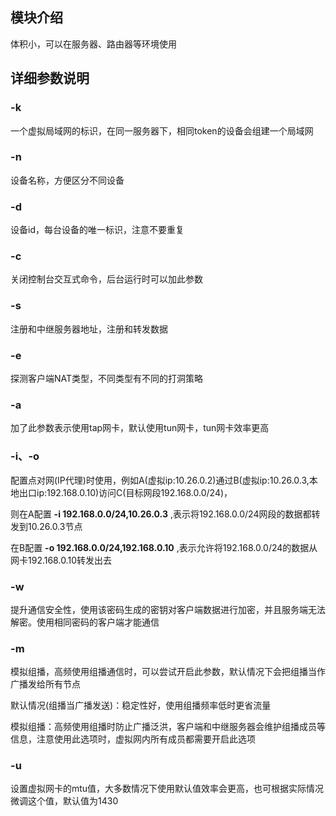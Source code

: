 ## 模块介绍
体积小，可以在服务器、路由器等环境使用
## 详细参数说明
### -k
一个虚拟局域网的标识，在同一服务器下，相同token的设备会组建一个局域网
### -n
设备名称，方便区分不同设备
### -d
设备id，每台设备的唯一标识，注意不要重复
### -c
关闭控制台交互式命令，后台运行时可以加此参数
### -s
注册和中继服务器地址，注册和转发数据
### -e
探测客户端NAT类型，不同类型有不同的打洞策略
### -a
加了此参数表示使用tap网卡，默认使用tun网卡，tun网卡效率更高
### -i、-o

配置点对网(IP代理)时使用，例如A(虚拟ip:10.26.0.2)通过B(虚拟ip:10.26.0.3,本地出口ip:192.168.0.10)访问C(目标网段192.168.0.0/24)，

则在A配置 **-i 192.168.0.0/24,10.26.0.3** ,表示将192.168.0.0/24网段的数据都转发到10.26.0.3节点

在B配置 **-o 192.168.0.0/24,192.168.0.10**  ,表示允许将192.168.0.0/24的数据从网卡192.168.0.10转发出去

### -w
提升通信安全性，使用该密码生成的密钥对客户端数据进行加密，并且服务端无法解密。使用相同密码的客户端才能通信

### -m
模拟组播，高频使用组播通信时，可以尝试开启此参数，默认情况下会把组播当作广播发给所有节点

默认情况(组播当广播发送)：稳定性好，使用组播频率低时更省流量

模拟组播：高频使用组播时防止广播泛洪，客户端和中继服务器会维护组播成员等信息，注意使用此选项时，虚拟网内所有成员都需要开启此选项

### -u

设置虚拟网卡的mtu值，大多数情况下使用默认值效率会更高，也可根据实际情况微调这个值，默认值为1430


